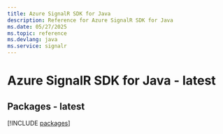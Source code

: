 ```yaml
---
title: Azure SignalR SDK for Java
description: Reference for Azure SignalR SDK for Java
ms.date: 05/27/2025
ms.topic: reference
ms.devlang: java
ms.service: signalr
---
```

# Azure SignalR SDK for Java - latest
## Packages - latest
[!INCLUDE [packages](signalr-index.md)]